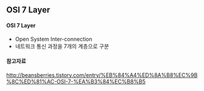 ## OSI 7 Layer

#### OSI 7 Layer

* Open System Inter-connection
* 네트워크 통신 과정을 7개의 계층으로 구분



#### 참고자료

http://beansberries.tistory.com/entry/%EB%84%A4%ED%8A%B8%EC%9B%8C%ED%81%AC-OSI-7-%EA%B3%84%EC%B8%B5